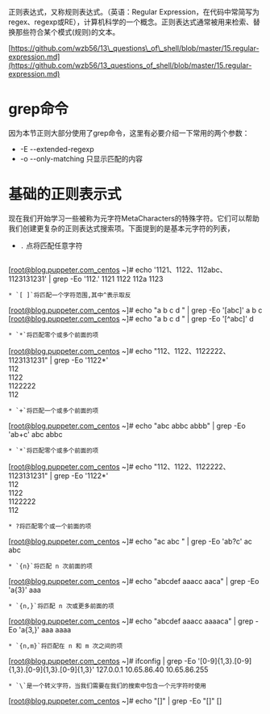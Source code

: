 正则表达式，又称规则表达式。（英语：Regular Expression，在代码中常简写为regex、regexp或RE），计算机科学的一个概念。正则表达式通常被用来检索、替换那些符合某个模式\(规则\)的文本。

[https://github.com/wzb56/13\_questions\_of\_shell/blob/master/15.regular-expression.md](https://github.com/wzb56/13_questions_of_shell/blob/master/15.regular-expression.md)

# grep命令
因为本节正则大部分使用了grep命令，这里有必要介绍一下常用的两个参数：
* -E --extended-regexp
* -o --only-matching 只显示匹配的内容


# 基础的正则表示式

现在我们开始学习一些被称为元字符MetaCharacters的特殊字符。它们可以帮助我们创建更复杂的正则表达式搜索项。下面提到的是基本元字符的列表，

* `.` 点将匹配任意字符
  ```
[root@blog.puppeter.com_centos ~]# echo '1121、1122、112abc、1123131231' | grep -Eo '112.'
  1121
  1122
  112a
  1123
  ```
* `[ ]`将匹配一个字符范围,其中^表示取反
  ```
[root@blog.puppeter.com_centos ~]#  echo "a b c d " \| grep -Eo '\[abc\]'
  a
  b
  c
  [root@blog.puppeter.com_centos ~]#  echo "a b c d " \| grep -Eo '\[^abc\]'
  d
  ```
* `*`将匹配零个或多个前面的项
  ```
[root@blog.puppeter.com_centos ~]# echo "112、1122、1122222、1123131231" \| grep -Eo '1122\*'  
  112  
  1122  
  1122222  
  112
  ```
* `+`将匹配一个或多个前面的项
  ```
[root@blog.puppeter.com_centos ~]# echo "abc abbc abbb" | grep -Eo 'ab+c'
  abc
  abbc
  ```
* `*`将匹配零个或多个前面的项
  ```
[root@blog.puppeter.com_centos ~]# echo "112、1122、1122222、1123131231" \| grep -Eo '1122\*'  
  112  
  1122  
  1122222  
  112
  ```
* ?将匹配零个或一个前面的项
  ```
[root@blog.puppeter.com_centos ~]# echo "ac abc " | grep -Eo 'ab?c'
  ac
  abc
  ```
* `{n}`将匹配 n 次前面的项
  ```
[root@blog.puppeter.com_centos ~]# echo "abcdef aaacc aaca" | grep -Eo 'a{3}'
  aaa
  ```
* `{n,}`将匹配 n 次或更多前面的项
  ```
[root@blog.puppeter.com_centos ~]# echo "abcdef aaacc aaaaca" | grep -Eo 'a{3,}'
  aaa
  aaaa
  ```
* `{n,m}`将匹配在 n 和 m 次之间的项
  ```
[root@blog.puppeter.com_centos ~]# ifconfig | grep -Eo '[0-9]{1,3}\.[0-9]{1,3}\.[0-9]{1,3}\.[0-9]{1,3}'
  127.0.0.1
  10.65.86.40
  10.65.86.255
  ```
* `\`是一个转义字符，当我们需要在我们的搜索中包含一个元字符时使用
```
[root@blog.puppeter.com_centos ~]# echo "[]" | grep -Eo "\[\]"
[]
```


